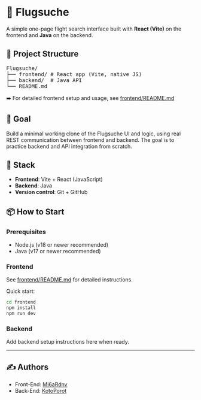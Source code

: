 # 🛫 Flugsuche

A simple one-page flight search interface built with **React (Vite)** on the frontend and **Java** on the backend.

## 📁 Project Structure

<pre>
Flugsuche/
├── frontend/ # React app (Vite, native JS)
├── backend/  # Java API
└── README.md
</pre>

➡️ For detailed frontend setup and usage, see [frontend/README.md](./frontend/README.md)

## 🎯 Goal

Build a minimal working clone of the Flugsuche UI and logic, using real REST communication between frontend and backend. The goal is to practice backend and API integration from scratch.

## 🚀 Stack

- **Frontend**: Vite + React (JavaScript)
- **Backend**: Java
- **Version control**: Git + GitHub

## 📦 How to Start

### Prerequisites

- Node.js (v18 or newer recommended)
- Java (v17 or newer recommended)

### Frontend

See [frontend/README.md](./frontend/README.md) for detailed instructions.

Quick start:

```bash
cd frontend
npm install
npm run dev
```

### Backend

Add backend setup instructions here when ready.

---

## ✍️ Authors

- Front-End: [Mi6aRdnv](https://github.com/Mi6aRdnv)
- Back-End: [KotoPorot](https://github.com/KotoPorot)
